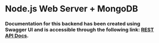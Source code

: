 # Node.js Web Server + MongoDB

### Documentation for this backend has been created using Swagger UI and is accessible through the following link: [REST API Docs](https://www.web4you.space/api/docs/).

